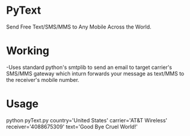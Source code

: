 PyText
======

Send Free Text/SMS/MMS to Any Mobile Across the World.


Working
=======

-Uses standard python's smtplib to send an email to target carrier's SMS/MMS gateway which inturn forwards your message
as text/MMS to the receiver's mobile number.

Usage
=====

python pyText.py country='United States' carrier='AT&T Wireless' receiver='4088675309' text='Good Bye Cruel World!'
